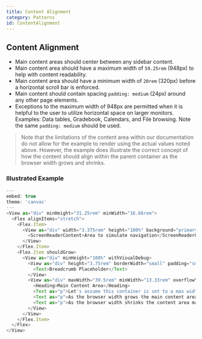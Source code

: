 ```yaml
---
title: Content Alignment
category: Patterns
id: ContentAlignment
---
```


## Content Alignment
* Main content areas should center between any sidebar content.
* Main content area should have a maximum width of `59.25rem` (948px) to help with content readability.
* Main content area should have a minimum width of `20rem` (320px) before a horizontal scroll bar is enforced.
* Main content should contain spacing `padding: medium` (24px) around any other page elements.
* Exceptions to the maximum width of 948px are permitted when it is helpful to the user to utilize horizontal space on larger monitors. Examples: Data tables, Gradebook, Calendars, and File browsing. Note the same `padding: medium` should be used.

> Note that the limitations of the content area within our documentation do not allow for the example to render using the actual values noted above. However, the example does illustrate the correct concept of how the content should align within the parent container as the browser width grows and shrinks.

### Illustrated Example

```javascript
---
embed: true
theme: 'canvas'
---
<View as="div" minHeight="31.25rem" minWidth="16.66rem">
  <Flex alignItems="stretch">
    <Flex.Item>
      <View as="div" width="3.375rem" height="100%" background="primary-inverse">
        <ScreenReaderContent>Area to simulate navigation</ScreenReaderContent>
      </View>
    </Flex.Item>
    <Flex.Item shouldGrow>
      <View as="div" minHeight="100%" withVisualDebug>
        <View as="div" height="3.75rem" borderWidth="small" padding="small">
          <Text>Breadcrumb Placeholder</Text>
        </View>
        <View as="div" maxWidth="39.5rem" minWidth="13.33rem" overflowY="auto" padding="medium" margin="0 auto" borderWidth="medium" borderColor="danger">
          <Heading>Main Content Area</Heading>
          <Text as="p">Let's assume this container is set to a max width specified above.</Text>
          <Text as="p">As the browser width grows the main content area centers within the allowed space, always maintaining the specified/initial padding.</Text>
          <Text as="p">As the browser width shrinks the content area maintains the specified padding and doesn't collapse below the min width set.</Text>
        </View>
      </View>
    </Flex.Item>
  </Flex>
</View>
```

